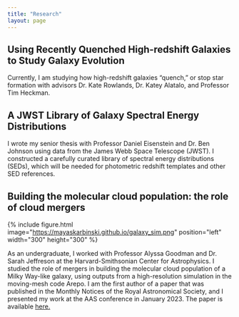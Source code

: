 ```yaml
---
title: "Research"
layout: page
---
```

## Using Recently Quenched High-redshift Galaxies to Study Galaxy Evolution
Currently, I am studying how high-redshift galaxies “quench,” or stop star formation with advisors Dr. Kate Rowlands, Dr. Katey Alatalo, and Professor Tim Heckman.

## A JWST Library of Galaxy Spectral Energy Distributions
I wrote my senior thesis with Professor Daniel Eisenstein and Dr. Ben Johnson using data from the James Webb Space Telescope (JWST). I constructed a carefully curated library of spectral energy distributions (SEDs), which will be needed for photometric redshift templates and other SED references.

## Building the molecular cloud population: the role of cloud mergers

{% include figure.html image="https://mayaskarbinski.github.io/galaxy_sim.png" position="left" width="300" height="300" %}

As an undergraduate, I worked with Professor Alyssa Goodman and Dr. Sarah Jeffreson at the Harvard-Smithsonian Center for Astrophysics. I studied the role of mergers in building the molecular cloud population of a Milky Way-like galaxy, using outputs from a high-resolution simulation in the moving-mesh code Arepo. <!-- The influence of mergers has mostly been studied in the context of triggered star formation. However, the “slow” mergers seen in our simulation are too slow to cause such shockwaves, and therefore have not been studied as extensively. I found that the major effect of these mergers is to aggregate molecular mass into higher-mass clouds with higher densities, higher internal velocity dispersions, and higher instantaneous star formation efficiencies than their unmerged, lower-mass precursors. + text + --> I am the first author of a paper that was published in the Monthly Notices of the Royal Astronomical Society, and I presented my work at the AAS conference in January 2023. The paper is available [here.](https://ui.adsabs.harvard.edu/abs/2023MNRAS.519.1887S/abstract)
